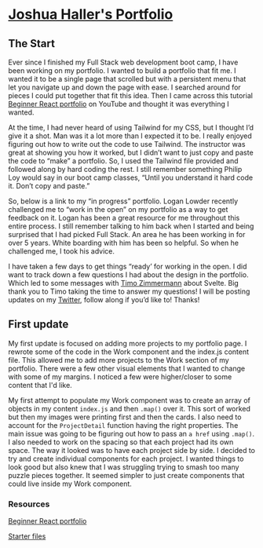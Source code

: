 # [Joshua Haller's Portfolio](https://jjhdev.com/)

## The Start

Ever since I finished my Full Stack web development boot camp, I have been working on my portfolio. I wanted to build a portfolio that fit me. I wanted it to be a single page that scrolled but with a persistent menu that let you navigate up and down the page with ease. I searched around for pieces I could put together that fit this idea. Then I came across this tutorial [Beginner React portfolio](https://www.youtube.com/watch?v=8vQeMZbUt98&list=WL&index=18&t=28s) on YouTube and thought it was everything I wanted.

At the time, I had never heard of using Tailwind for my CSS, but I thought I’d give it a shot. Man was it a lot more than I expected it to be. I really enjoyed figuring out how to write out the code to use Tailwind. The instructor was great at showing you how it worked, but I didn’t want to just copy and paste the code to “make” a portfolio. So, I used the Tailwind file provided and followed along by hard coding the rest. I still remember something Philip Loy would say in our boot camp classes, “Until you understand it hard code it. Don’t copy and paste.”

So, below is a link to my “in progress” portfolio. Logan Lowder recently challenged me to “work in the open” on my portfolio as a way to get feedback on it. Logan has been a great resource for me throughout this entire process. I still remember talking to him back when I started and being surprised that I had picked Full Stack. An area he has been working in for over 5 years. White boarding with him has been so helpful. So when he challenged me, I took his advice.

I have taken a few days to get things “ready’ for working in the open. I did want to track down a few questions I had about the design in the portfolio. Which led to some messages with [Timo Zimmermann](https://timo.engineer/) about Svelte. Big thank you to Timo taking the time to answer my questions! I will be posting updates on my [Twitter](https://twitter.com/jpixtwit), follow along if you’d like to! Thanks!

## First update

My first update is focused on adding more projects to my portfolio page. I rewrote some of the code in the Work component and the index.js content file. This allowed me to add more projects to the Work section of my portfolio. There were a few other visual elements that I wanted to change with some of my margins. I noticed a few were higher/closer to some content that I'd like.

My first attempt to populate my Work component was to create an array of objects in my content `index.js` and then `.map()` over it. This sort of worked but then my images were printing first and then the cards. I also need to account for the `ProjectDetail` function having the right properties. The main issue was going to be figuring out how to pass an `a href` using `.map()`. I also needed to work on the spacing so that each project had its own space. The way it looked was to have each project side by side. I decided to try and create individual components for each project. I wanted things to look good but also knew that I was struggling trying to smash too many puzzle pieces together. It seemed simpler to just create components that could live inside my Work component.

### Resources

[Beginner React portfolio](https://www.youtube.com/watch?v=8vQeMZbUt98&list=WL&index=18&t=28s)

[Starter files](https://github.com/Chensokheng/portfolio-beginner/tree/finish)

